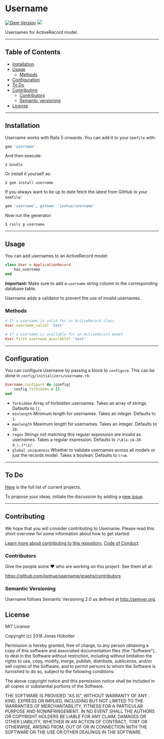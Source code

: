 # Username

[![Gem Version](https://badge.fury.io/rb/username.svg)](https://badge.fury.io/rb/username) <img src="https://travis-ci.org/jonhue/username.svg?branch=master" />

Usernames for ActiveRecord model.

---

## Table of Contents

* [Installation](#installation)
* [Usage](#usage)
    * [Methods](#methods)
* [Configuration](#configuration)
* [To Do](#to-do)
* [Contributing](#contributing)
    * [Contributors](#contributors)
    * [Semantic versioning](#semantic-versioning)
* [License](#license)

---

## Installation

Username works with Rails 5 onwards. You can add it to your `Gemfile` with:

```ruby
gem 'username'
```

And then execute:

    $ bundle

Or install it yourself as:

    $ gem install username

If you always want to be up to date fetch the latest from GitHub in your `Gemfile`:

```ruby
gem 'username', github: 'jonhue/username'
```

Now run the generator:

    $ rails g username

---

## Usage

You can add usernames to an ActiveRecord model:

```ruby
class User < ApplicationRecord
    has_username
end
```

**Important:** Make sure to add a `username` string column to the corresponding database table.

Username adds a validator to prevent the use of invalid usernames.

### Methods

```ruby
# If a username is valid for an ActiveRecord class
User.username_valid? 'test'

# If a username is available for an ActiveRecord model
User.first.username_available? 'test'
```

---

## Configuration

You can configure Username by passing a block to `configure`. This can be done in `config/initializers/username.rb`:

```ruby
Username.configure do |config|
    config.forbidden = []
end
```

* `forbidden` Array of forbidden usernames. Takes an array of strings. Defaults to `[]`.
* `minlength` Minimum length for usernames. Takes an integer. Defaults to `1`.
* `maxlength` Maximum length for usernames. Takes an integer. Defaults to `20`.
* `regex` Strings not matching this regular expression are invalid as usernames. Takes a regular expression. Defaults to `/\A[a-zA-Z0-9_\.]*\z/`.
* `global_uniqueness` Whether to validate usernames across all models or just the records model. Takes a boolean. Defaults to `true`.

---

## To Do

[Here](https://github.com/jonhue/username/projects/1) is the full list of current projects.

To propose your ideas, initiate the discussion by adding a [new issue](https://github.com/jonhue/username/issues/new).

---

## Contributing

We hope that you will consider contributing to Username. Please read this short overview for some information about how to get started:

[Learn more about contributing to this repository](CONTRIBUTING.md), [Code of Conduct](CODE_OF_CONDUCT.md)

### Contributors

Give the people some :heart: who are working on this project. See them all at:

https://github.com/jonhue/username/graphs/contributors

### Semantic Versioning

Username follows Semantic Versioning 2.0 as defined at http://semver.org.

## License

MIT License

Copyright (c) 2018 Jonas Hübotter

Permission is hereby granted, free of charge, to any person obtaining a copy
of this software and associated documentation files (the "Software"), to deal
in the Software without restriction, including without limitation the rights
to use, copy, modify, merge, publish, distribute, sublicense, and/or sell
copies of the Software, and to permit persons to whom the Software is
furnished to do so, subject to the following conditions:

The above copyright notice and this permission notice shall be included in all
copies or substantial portions of the Software.

THE SOFTWARE IS PROVIDED "AS IS", WITHOUT WARRANTY OF ANY KIND, EXPRESS OR
IMPLIED, INCLUDING BUT NOT LIMITED TO THE WARRANTIES OF MERCHANTABILITY,
FITNESS FOR A PARTICULAR PURPOSE AND NONINFRINGEMENT. IN NO EVENT SHALL THE
AUTHORS OR COPYRIGHT HOLDERS BE LIABLE FOR ANY CLAIM, DAMAGES OR OTHER
LIABILITY, WHETHER IN AN ACTION OF CONTRACT, TORT OR OTHERWISE, ARISING FROM,
OUT OF OR IN CONNECTION WITH THE SOFTWARE OR THE USE OR OTHER DEALINGS IN THE
SOFTWARE.
